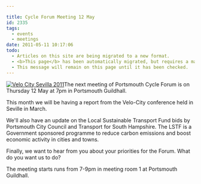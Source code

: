 ```yaml
---

title: Cycle Forum Meeting 12 May
id: 2335
tags:
  - events
  - meetings
date: 2011-05-11 10:17:06
todo:
  - Articles on this site are being migrated to a new format.
  - <b>This page</b> has been automatically migrated, but requires a manual check-&amp;-tune to ensure the format and links all work as expected.
  - This message will remain on this page until it has been checked.
---
```


[![Velo City Sevilla 2011](http://www.pompeybug.co.uk/wp-content/uploads/2011/05/VeloCity-297x300.png "Velo City Sevilla 2011")](/assets/VeloCity.png)The next meeting of Portsmouth Cycle Forum is on Thursday 12 May at 7pm in Portsmouth Guildhall.

This month we will be having a report from the Velo-City conference held in Seville in March.

We'll also have an update on the Local Sustainable Transport Fund bids by Portsmouth City Council and Transport for South Hampshire. The LSTF is a Government sponsored programme to reduce carbon emissions and boost economic activity in cities and towns.

Finally, we want to hear from you about your priorities for the Forum. What do you want us to do?

The meeting starts runs from 7-9pm in meeting room 1 at Portsmouth Guildhall.